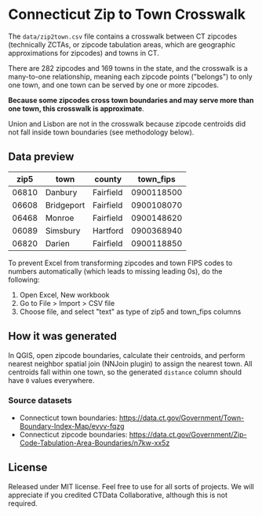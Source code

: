 # Connecticut Zip to Town Crosswalk

The `data/zip2town.csv` file contains a crosswalk between CT zipcodes (technically ZCTAs,
or zipcode tabulation areas, which are geographic approximations for zipcodes) and towns in CT.

There are 282 zipcodes and 169 towns in the state, and the crosswalk
is a many-to-one relationship, meaning each zipcode points ("belongs") to only one town,
and one town can be served by one or more zipcodes.

**Because some zipcodes cross town boundaries and may serve more than one town,
this crosswalk is approximate**.

Union and Lisbon are not in the crosswalk because zipcode centroids did not fall
inside town boundaries (see methodology below).

## Data preview

| zip5|town|county|town_fips|
|--|--|--|--|
|06810|Danbury|Fairfield|0900118500 |
|06608|Bridgeport|Fairfield|0900108070 |
|06468|Monroe|Fairfield|0900148620 |
|06089|Simsbury|Hartford|0900368940 |
|06820|Darien|Fairfield|0900118850 |


To prevent Excel from transforming zipcodes and town FIPS codes to numbers automatically
(which leads to missing leading 0s), do the following:

1. Open Excel, New workbook
1. Go to File > Import > CSV file
1. Choose file, and select "text" as type of zip5 and town_fips columns


## How it was generated
In QGIS, open zipcode boundaries, calculate their centroids, and perform nearest neighbor spatial join
(NNJoin plugin) to assign the nearest town. All centroids fall within one
town, so the generated `distance` column should have `0` values everywhere.

### Source datasets

* Connecticut town boundaries: https://data.ct.gov/Government/Town-Boundary-Index-Map/evyv-fqzg
* Connecticut zipcode boundaries: https://data.ct.gov/Government/Zip-Code-Tabulation-Area-Boundaries/n7kw-xx5z

## License

Released under MIT license. Feel free to use for all sorts of projects. We will appreciate if you credited CTData Collaborative, although this is not required.
